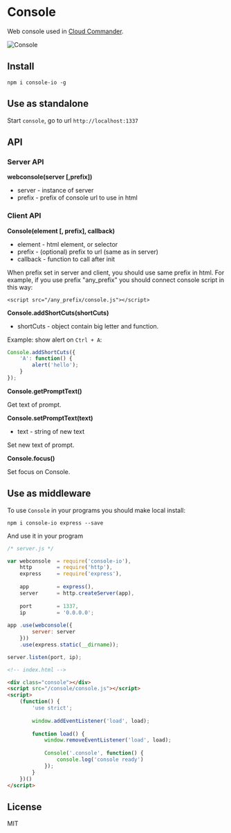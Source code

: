 Console
=======

Web console used in [Cloud Commander](http://cloudcmd.io).

![Console](https://raw.githubusercontent.com/cloudcmd/console/master/img/console.png "Console")

## Install

`npm i console-io -g`

## Use as standalone

Start `console`, go to url `http://localhost:1337`

## API

### Server API

**webconsole(server [,prefix])**

- server    - instance of server
- prefix    - prefix of console url to use in html


### Client API

**Console(element [, prefix], callback)**

- element   - html element, or selector
- prefix    - (optional) prefix to url (same as in server)
- callback  - function to call after init

When prefix set in server and client, you should use same prefix in html.
For example, if you use prefix "any_prefix" you should connect
console script in this way:

`<script src="/any_prefix/console.js"></script>`

**Console.addShortCuts(shortCuts)**

- shortCuts - object contain big letter and function.

Example: show alert on `Ctrl + A`:

```js
Console.addShortCuts({
    'A': function() {
        alert('hello');
    }
});
```

**Console.getPromptText()**

Get text of prompt.

**Console.setPromptText(text)**

- text - string of new text

Set new text of prompt.

**Console.focus()**

Set focus on Console.


## Use as middleware

To use `Console` in your programs you should make local install:

`npm i console-io express --save`

And use it in your program

```js
/* server.js */

var webconsole  = require('console-io'),
    http        = require('http'),
    express     = require('express'),
    
    app         = express(),
    server      = http.createServer(app),
    
    port        = 1337,
    ip          = '0.0.0.0';
    
app .use(webconsole({
        server: server
    }))
    .use(express.static(__dirname));

server.listen(port, ip);
```

```html
<!-- index.html -->

<div class="console"></div>
<script src="/console/console.js"></script>
<script>
    (function() {
        'use strict';
        
        window.addEventListener('load', load);
        
        function load() {
            window.removeEventListener('load', load);
            
            Console('.console', function() {
                console.log('console ready')
            });
        }
    })()
</script>
```

## License

MIT
